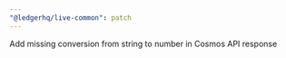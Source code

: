 ```yaml
---
"@ledgerhq/live-common": patch
---
```


Add missing conversion from string to number in Cosmos API response
